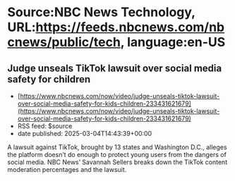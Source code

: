 # Source:NBC News Technology, URL:https://feeds.nbcnews.com/nbcnews/public/tech, language:en-US

## Judge unseals TikTok lawsuit over social media safety for children
 - [https://www.nbcnews.com/now/video/judge-unseals-tiktok-lawsuit-over-social-media-safety-for-kids-children-233431621679](https://www.nbcnews.com/now/video/judge-unseals-tiktok-lawsuit-over-social-media-safety-for-kids-children-233431621679)
 - RSS feed: $source
 - date published: 2025-03-04T14:43:39+00:00

A lawsuit against TikTok, brought by 13 states and Washington D.C., alleges the platform doesn’t do enough to protect young users from the dangers of social media. NBC News’ Savannah Sellers breaks down the TikTok content moderation percentages and the lawsuit.

